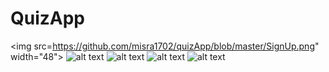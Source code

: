 # QuizApp
<img src=https://github.com/misra1702/quizApp/blob/master/SignUp.png" width="48">
![alt text](QuizScr.png)
![alt text](TakeQuiz.png)
![alt text](OptionList.png)
![alt text](OptionValue.png)


